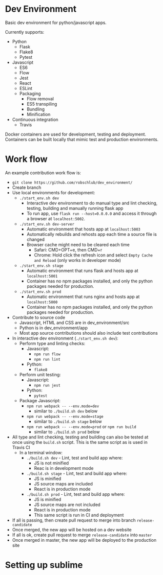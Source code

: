 # Dev Environment

Basic dev environment for python/javascript apps.

Currently supports:

* Python
   * Flask
   * Flake8
   * Pytest
* Javascript
   * ES6
   * Flow
   * Jest
   * React
   * ESLint
   * Packaging
      - Flow removal
      - ES5 transpiling
      - Bundling
      - Minification
* Continuous integration
   * Travis


Docker containers are used for development, testing and deployment. Containers can be built locally that mimic test and production environments.


# Work flow

An example contribution work flow is:
* `git clone https://github.com/robschlub/dev_environment/`
* Create branch
* Use local environments for development:
  * `./start_env.sh dev`
    * Interactive dev environment to do manual type and lint checking, testing, building and manually running flask app
    * To run app, use `flask run --host=0.0.0.0` and access it through a browser at `localhost:5002`.
  * `./start_env.sh dev-server`
    * Automatic environment that hosts app at `localhost:5003`
    * Automatically rebuilds and rehosts app each time a source file is changed
    * Browser cache might need to be cleared each time
      * Safari: CMD+OPT+e, then CMD+r
      * Chrome: Hold click the refresh icon and select `Empty Cache and Reload` (only works in developer mode)
  * `./start_env.sh stage`
    * Automatic environment that runs flask and hosts app at `localhost:5001`
    * Container has no npm packages installed, and only the python packages needed for production.
  * `./start_env.sh prod`
    * Automatic environment that runs nginx and hosts app at `localhost:5000`
    * Container has no npm packages installed, and only the python packages needed for production.  
* Contribute to source code
  * Javascript, HTML and CSS are in dev_environment/src
  * Python is in dev_environment/app
  * Most app source contributions should also include test contributions
* In interactive dev environment (`./start_env.sh dev`):
  * Perform type and linting checks:
    * Javascript:
      * `npm run flow`
      * `npm run lint`
    * Python:
      * `flake8`
  * Perform unit testing:
    * Javascript:
      * `npm run jest`
    * Python:
      * `pytest`
  * Package Javascript:
    * `npm run webpack -- --env.mode=dev`
      * similar to `./build.sh dev` below
    * `npm run webpack -- --env.mode=stage`
      * similar to `./build.sh stage` below
    * `npm run webpack -- --env.mode=prod` or `npm run build`
      * similar to `./build.sh prod` below
* All type and lint checking, testing and building can also be tested at once using the `build.sh` script. This is the same script as is used in Travis CI
  * In a terminal window: 
    * `./build.sh dev` - Lint, test and build app where:
      * JS is not minified
      * Reac is in development mode
    * `./build.sh stage` - Lint, test and build app where:
      * JS is minified
      * JS source maps are included
      * React is in production mode
    * `./build.sh prod` - Lint, test and build app where:
      * JS is minified
      * JS source maps are not included
      * React is in production mode
      * This same script is run in CI and deployment
* If all is passing, then create pull request to merge into branch `release-candidate`
* Once merged, the new app will be hosted on a dev website
* If all is ok, create pull request to merge `release-candidate` into `master`
* Once merged in master, the new app will be deployed to the production site

# Setting up sublime

